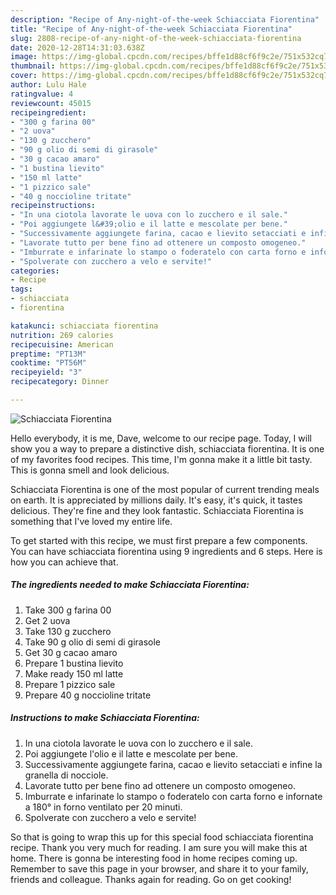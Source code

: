 ```yaml
---
description: "Recipe of Any-night-of-the-week Schiacciata Fiorentina"
title: "Recipe of Any-night-of-the-week Schiacciata Fiorentina"
slug: 2808-recipe-of-any-night-of-the-week-schiacciata-fiorentina
date: 2020-12-28T14:31:03.638Z
image: https://img-global.cpcdn.com/recipes/bffe1d88cf6f9c2e/751x532cq70/schiacciata-fiorentina-recipe-main-photo.jpg
thumbnail: https://img-global.cpcdn.com/recipes/bffe1d88cf6f9c2e/751x532cq70/schiacciata-fiorentina-recipe-main-photo.jpg
cover: https://img-global.cpcdn.com/recipes/bffe1d88cf6f9c2e/751x532cq70/schiacciata-fiorentina-recipe-main-photo.jpg
author: Lulu Hale
ratingvalue: 4
reviewcount: 45015
recipeingredient:
- "300 g farina 00"
- "2 uova"
- "130 g zucchero"
- "90 g olio di semi di girasole"
- "30 g cacao amaro"
- "1 bustina lievito"
- "150 ml latte"
- "1 pizzico sale"
- "40 g noccioline tritate"
recipeinstructions:
- "In una ciotola lavorate le uova con lo zucchero e il sale."
- "Poi aggiungete l&#39;olio e il latte e mescolate per bene."
- "Successivamente aggiungete farina, cacao e lievito setacciati e infine la granella di nocciole."
- "Lavorate tutto per bene fino ad ottenere un composto omogeneo."
- "Imburrate e infarinate lo stampo o foderatelo con carta forno e infornate a 180° in forno ventilato per 20 minuti."
- "Spolverate con zucchero a velo e servite!"
categories:
- Recipe
tags:
- schiacciata
- fiorentina

katakunci: schiacciata fiorentina 
nutrition: 269 calories
recipecuisine: American
preptime: "PT13M"
cooktime: "PT56M"
recipeyield: "3"
recipecategory: Dinner

---
```



![Schiacciata Fiorentina](https://img-global.cpcdn.com/recipes/bffe1d88cf6f9c2e/751x532cq70/schiacciata-fiorentina-recipe-main-photo.jpg)

Hello everybody, it is me, Dave, welcome to our recipe page. Today, I will show you a way to prepare a distinctive dish, schiacciata fiorentina. It is one of my favorites food recipes. This time, I'm gonna make it a little bit tasty. This is gonna smell and look delicious.



Schiacciata Fiorentina is one of the most popular of current trending meals on earth. It is appreciated by millions daily. It's easy, it's quick, it tastes delicious. They're fine and they look fantastic. Schiacciata Fiorentina is something that I've loved my entire life.


To get started with this recipe, we must first prepare a few components. You can have schiacciata fiorentina using 9 ingredients and 6 steps. Here is how you can achieve that.

<!--inarticleads1-->

##### The ingredients needed to make Schiacciata Fiorentina:

1. Take 300 g farina 00
1. Get 2 uova
1. Take 130 g zucchero
1. Take 90 g olio di semi di girasole
1. Get 30 g cacao amaro
1. Prepare 1 bustina lievito
1. Make ready 150 ml latte
1. Prepare 1 pizzico sale
1. Prepare 40 g noccioline tritate




<!--inarticleads2-->

##### Instructions to make Schiacciata Fiorentina:

1. In una ciotola lavorate le uova con lo zucchero e il sale.
1. Poi aggiungete l&#39;olio e il latte e mescolate per bene.
1. Successivamente aggiungete farina, cacao e lievito setacciati e infine la granella di nocciole.
1. Lavorate tutto per bene fino ad ottenere un composto omogeneo.
1. Imburrate e infarinate lo stampo o foderatelo con carta forno e infornate a 180° in forno ventilato per 20 minuti.
1. Spolverate con zucchero a velo e servite!




So that is going to wrap this up for this special food schiacciata fiorentina recipe. Thank you very much for reading. I am sure you will make this at home. There is gonna be interesting food in home recipes coming up. Remember to save this page in your browser, and share it to your family, friends and colleague. Thanks again for reading. Go on get cooking!
